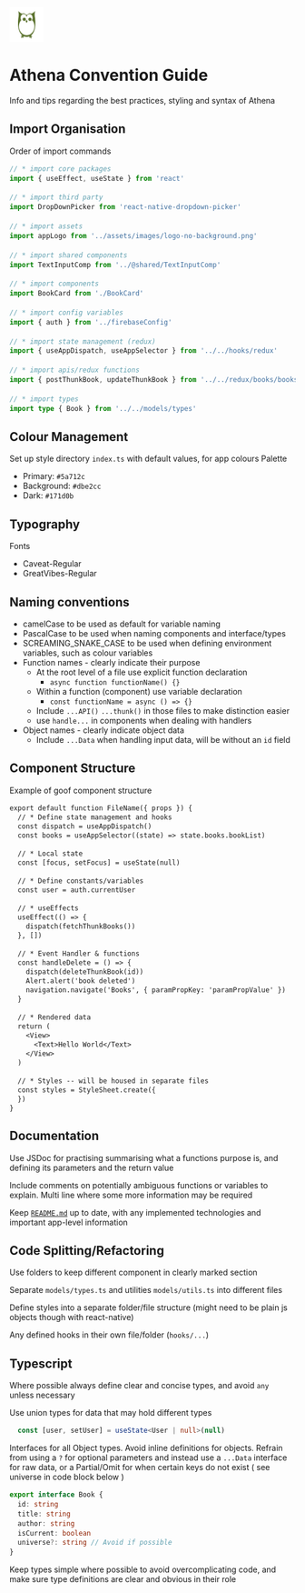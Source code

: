 <img src="./assets/images/athena-favicon-color.png" width=60 height=60> 

# Athena Convention Guide 

Info and tips regarding the best practices, styling and syntax of Athena

## Import Organisation
Order of import commands

```ts
// * import core packages
import { useEffect, useState } from 'react'

// * import third party
import DropDownPicker from 'react-native-dropdown-picker'

// * import assets
import appLogo from '../assets/images/logo-no-background.png'

// * import shared components
import TextInputComp from '../@shared/TextInputComp'

// * import components
import BookCard from './BookCard'

// * import config variables
import { auth } from '../firebaseConfig'

// * import state management (redux)
import { useAppDispatch, useAppSelector } from '../../hooks/redux'

// * import apis/redux functions
import { postThunkBook, updateThunkBook } from '../../redux/books/booksSlice'

// * import types
import type { Book } from '../../models/types'
```

## Colour Management
Set up style directory `index.ts` with default values, for app colours
Palette
- Primary: `#5a712c`
- Background: `#dbe2cc`
- Dark: `#171d0b`

## Typography
Fonts
- Caveat-Regular
- GreatVibes-Regular

## Naming conventions
- camelCase to be used as default for variable naming
- PascalCase to be used when naming components and interface/types
- SCREAMING_SNAKE_CASE to be used when defining environment variables, such as colour variables 
- Function names - clearly indicate their purpose
  - At the root level of a file use explicit function declaration
    - `async function functionName() {}`
  - Within a function (component) use variable declaration
    - `const functionName = async () => {}`
  - Include `...API()` `...thunk()` in those files to make distinction easier
  - use `handle...` in components when dealing with handlers
- Object names - clearly indicate object data
  - Include `...Data` when handling input data, will be without an `id` field

## Component Structure

Example of goof component structure

```tsx
export default function FileName({ props }) {
  // * Define state management and hooks
  const dispatch = useAppDispatch()
  const books = useAppSelector((state) => state.books.bookList)

  // * Local state
  const [focus, setFocus] = useState(null)

  // * Define constants/variables
  const user = auth.currentUser

  // * useEffects
  useEffect(() => {
    dispatch(fetchThunkBooks())
  }, [])

  // * Event Handler & functions
  const handleDelete = () => {
    dispatch(deleteThunkBook(id))
    Alert.alert('book deleted')
    navigation.navigate('Books', { paramPropKey: 'paramPropValue' })
  }

  // * Rendered data
  return (
    <View>
      <Text>Hello World</Text>
    </View>
  )

  // * Styles -- will be housed in separate files
  const styles = StyleSheet.create({
  })
}
```

## Documentation
Use JSDoc for practising summarising what a functions purpose is, and defining its parameters and the return value

Include comments on potentially ambiguous functions or variables to explain. Multi line where some more information may be required

Keep [`README.md`](./README.md) up to date, with any implemented technologies and important app-level information

## Code Splitting/Refactoring

Use folders to keep different component in clearly marked section

Separate `models/types.ts` and utilities `models/utils.ts` into different files

Define styles into a separate folder/file structure (might need to be plain js objects though with react-native)

Any defined hooks in their own file/folder (`hooks/...`)

## Typescript

Where possible always define clear and concise types, and avoid `any` unless necessary

Use union types for data that may hold different types

```ts
  const [user, setUser] = useState<User | null>(null)
```

Interfaces for all Object types. Avoid inline definitions for objects. Refrain from using a `?` for optional parameters and instead use a `...Data` interface for raw data, or a Partial/Omit for when certain keys do not exist ( see universe in code block below )

```ts
export interface Book {
  id: string
  title: string
  author: string
  isCurrent: boolean
  universe?: string // Avoid if possible
}
```

Keep types simple where possible to avoid overcomplicating code, and make sure type definitions are clear and obvious in their role